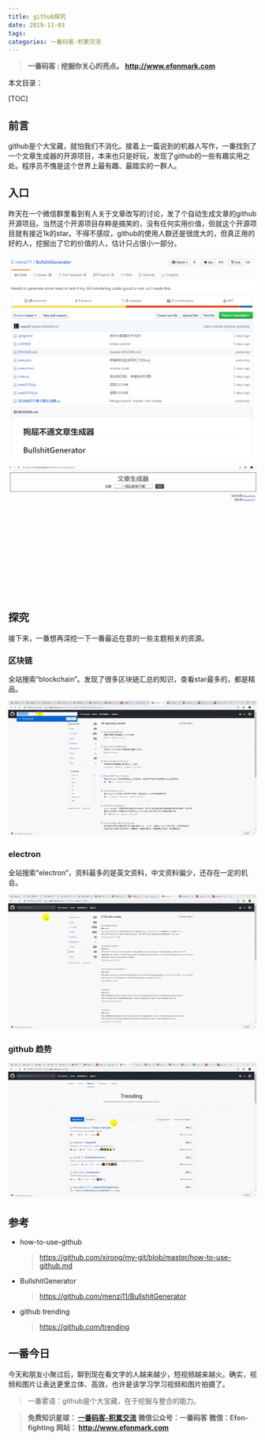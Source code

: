 ```yaml
---
title: github探究
date: 2019-11-03
tags: 
categories: 一番码客-积累交流
---
```


> **一番码客 : 挖掘你关心的亮点。**
> **http://www.efonmark.com**

本文目录：

[TOC]

## 前言

github是个大宝藏，就怕我们不消化。接着上一篇说到的机器人写作，一番找到了一个文章生成器的开源项目，本来也只是好玩，发现了github的一些有趣实用之处。程序员不愧是这个世界上最有趣、最踏实的一群人。

<!--more-->

## 入口

昨天在一个微信群里看到有人关于文章改写的讨论，发了个自动生成文章的github开源项目。当然这个开源项目存粹是搞笑的，没有任何实用价值，但就这个开源项目就有接近1k的star。不得不感叹，github的使用人群还是很庞大的，但真正用的好的人，挖掘出了它的价值的人，估计只占很小一部分。

![](2019-11-03-github探究/01.png)

![](2019-11-03-github探究/02.gif)

## 探究

接下来，一番想再深挖一下一番最近在意的一些主题相关的资源。

### 区块链

全站搜索“blockchain”。发现了很多区块链汇总的知识，查看star最多的，都是精品。

![](2019-11-03-github探究/03.gif)

### electron

全站搜索“electron”，资料最多的是英文资料，中文资料偏少，还存在一定的机会。

![](2019-11-03-github探究/04.gif)

### github 趋势

![](2019-11-03-github探究/05.gif)



## 参考

* how-to-use-github

  > https://github.com/xirong/my-git/blob/master/how-to-use-github.md

* BullshitGenerator

  > https://github.com/menzi11/BullshitGenerator

* github trending

  > https://github.com/trending

## 一番今日

今天和朋友小聚过后，聊到现在看文字的人越来越少，短视频越来越火。确实，视频和图片让表达更里立体、高效，也许是该学习学习视频和图片拍摄了。

> 一番雾语：github是个大宝藏，在于挖掘与整合的能力。



> **免费知识星球： [一番码客-积累交流]([wwww](https://t.zsxq.com/NRVBURr))**
> **微信公众号：一番码客**
> **微信：Efon-fighting**
> **网站： http://www.efonmark.com**